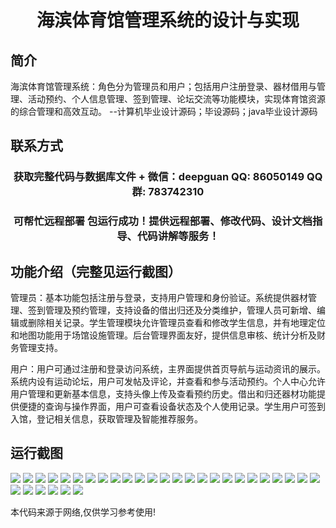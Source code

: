 <p><h1 align="center">海滨体育馆管理系统的设计与实现</h1></p>

## 简介
海滨体育馆管理系统：角色分为管理员和用户；包括用户注册登录、器材借用与管理、活动预约、个人信息管理、签到管理、论坛交流等功能模块，实现体育馆资源的综合管理和高效互动。    --计算机毕业设计源码；毕设源码；java毕业设计源码


## 联系方式
<p><h3 align="center">获取完整代码与数据库文件 + 微信：deepguan QQ: 86050149 QQ群: 783742310</h3></p>
<p><h3 align="center">可帮忙远程部署 包运行成功！提供远程部署、修改代码、设计文档指导、代码讲解等服务！</h3></p>

## 功能介绍（完整见运行截图）
管理员：基本功能包括注册与登录，支持用户管理和身份验证。系统提供器材管理、签到管理及预约管理，支持设备的借出归还及分类维护，管理人员可新增、编辑或删除相关记录。学生管理模块允许管理员查看和修改学生信息，并有地理定位和地图功能用于场馆设施管理。后台管理界面友好，提供信息审核、统计分析及财务管理支持。

用户：用户可通过注册和登录访问系统，主界面提供首页导航与运动资讯的展示。系统内设有运动论坛，用户可发帖及评论，并查看和参与活动预约。个人中心允许用户管理和更新基本信息，支持头像上传及查看预约历史。借出和归还器材功能提供便捷的查询与操作界面，用户可查看设备状态及个人使用记录。学生用户可签到入馆，登记相关信息，获取管理及智能推荐服务。


## 运行截图
![](img/001.jpg)
![](img/002.jpg)
![](img/003.jpg)
![](img/004.jpg)
![](img/005.jpg)
![](img/006.jpg)
![](img/007.jpg)
![](img/008.jpg)
![](img/009.jpg)
![](img/010.jpg)
![](img/011.jpg)
![](img/012.jpg)
![](img/013.jpg)
![](img/014.jpg)
![](img/015.jpg)
![](img/016.jpg)
![](img/017.jpg)
![](img/018.jpg)
![](img/019.jpg)
![](img/020.jpg)
![](img/021.jpg)
![](img/022.jpg)
![](img/023.jpg)
![](img/024.jpg)
![](img/025.jpg)
![](img/026.jpg)
![](img/027.jpg)
![](img/028.jpg)
![](img/029.jpg)
![](img/030.jpg)
![](img/031.jpg)

<p>本代码来源于网络,仅供学习参考使用!</p>
